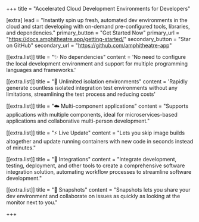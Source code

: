 +++
title = "Accelerated Cloud Development Environments for Developers"

[extra]
lead = "Instantly spin up fresh, automated dev environments in the cloud and start developing with on-demand pre-configured tools, libraries, and dependencies."
primary_button = "Get Started Now"
primary_url = "https://docs.amphitheatre.app/getting-started/"
secondary_button = "Star on GitHub"
secondary_url = "https://github.com/amphitheatre-app"

[[extra.list]]
title = "✨ No dependencies"
content = 'No need to configure the local development environment and support for multiple programming languages and frameworks.'

[[extra.list]]
title = "🚀 Unlimited isolation environments"
content = 'Rapidly generate countless isolated integration test environments without any limitations, streamlining the test process and reducing costs'

[[extra.list]]
title = "☁️ Multi-component applications"
content = "Supports applications with multiple components, ideal for microservices-based applications and collaborative multi-person development."

[[extra.list]]
title = "⚡️ Live Update"
content = "Lets you skip image builds altogether and update running containers with new code in seconds instead of minutes."

[[extra.list]]
title = "🧩 Integrations"
content = "Integrate development, testing, deployment, and other tools to create a comprehensive software integration solution, automating workflow processes to streamline software development."

[[extra.list]]
title = "📸 Snapshots"
content = "Snapshots lets you share your dev environment and collaborate on issues as quickly as looking at the monitor next to you."

+++
